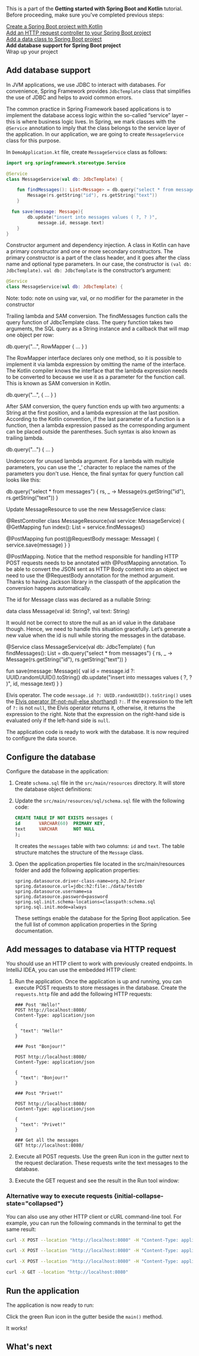 [//]: # (title: Add database support for Spring Boot project)

<microformat>
    <p>This is a part of the <strong>Getting started with Spring Boot and Kotlin</strong> tutorial. Before proceeding, make sure you've completed previous steps:</p>
    <p><a href="docs/topics/jvm/jvm-create-project-with-spring-boot.md">Create a Spring Boot project with Kotlin</a><br/><a href="jvm-spring-boot-restful-3.md">Add an HTTP request controller to your Spring Boot project</a><br/><a href="jvm-spring-boot-restful-4.md">Add a data class to Spring Boot project</a><br/><strong>Add database support for Spring Boot project</strong><br/>Wrap up your project</p>
</microformat>

## Add database support

In JVM applications, we use JDBC to interact with databases. For convenience, Spring Framework provides `JdbcTemplate` class that simplifies the use of JDBC and helps to avoid common errors.

The common practice in Spring Framework based applications is to implement the database access logic within the so-called “service” layer – this is where business logic lives.
In Spring, we mark classes with the `@Service` annotation to imply that the class belongs to the service layer of the application.
In our application, we are going to create `MessageService` class for this purpose.

In `DemoApplication.kt` file, create `MessageService` class as follows:

```kotlin
import org.springframework.stereotype.Service

@Service
class MessageService(val db: JdbcTemplate) {

    fun findMessages(): List<Message> = db.query("select * from messages") { rs, _ ->
        Message(rs.getString("id"), rs.getString("text"))
    }

  fun save(message: Message){
        db.update("insert into messages values ( ?, ? )",
            message.id, message.text)
    }
}
```
Constructor argument and dependency injection. A class in Kotlin can have a primary constructor and one or more secondary constructors. The primary constructor is a part of the class header, and it goes after the class name and optional type parameters. In our case, the constructor is `(val db: JdbcTemplate)`. `val db: JdbcTemplate` is the constructor’s argument:

```kotlin
@Service
class MessageService(val db: JdbcTemplate) {
```
Note: todo: note on using var, val, or no modifier for the parameter in the constructor

Trailing lambda and SAM conversion.  The findMessages function calls the query function of JdbcTemplate class. The query function takes two arguments, the SQL query as a String instance and a callback that will map one object per row:

db.query("...", RowMapper { ... } )

The RowMapper interface declares only one method, so it is possible to implement it via lambda expression by omitting the name of the interface. The Kotlin compiler knows the interface that the lambda expression needs to be converted to because we use it as a parameter for the function call. This is known as SAM conversion in Kotlin.

db.query("...", { ... } )

After SAM conversion, the query function ends up with two arguments: a String at the first position, and a lambda expression at the last position. According to the Kotlin convention, if the last parameter of a function is a function, then a lambda expression passed as the corresponding argument can be placed outside the parentheses. Such syntax is also known as trailing lambda.

db.query("...") { ... }

Underscore for unused lambda argument. For a lambda with multiple parameters, you can use the ‘_‘ character to replace the names of the parameters you don't use. Hence, the final syntax for query function call looks like this:

db.query("select * from messages") { rs, _ ->
Message(rs.getString("id"), rs.getString("text"))
}

Update MessageResource to use the new MessageService class:

@RestController
class MessageResource(val service: MessageService) {
@GetMapping
fun index(): List<Message> = service.findMessages()

@PostMapping
fun post(@RequestBody message: Message) {
service.save(message)
}
}

@PostMapping. Notice that the method responsible for handling HTTP POST requests needs to be annotated with @PostMapping annotation. To be able to convert the JSON sent as HTTP Body content into an object we need to use the @RequestBody annotation for the method argument. Thanks to having Jackson library in the classpath of the application the conversion happens automatically.

The id for Message class was declared as a nullable String:

data class Message(val id: String?, val text: String)

It would not be correct to store the null as an id value in the database though. Hence, we need to handle this situation gracefully. Let’s generate a new value when the id is null while storing the messages in the database.

@Service
class MessageService(val db: JdbcTemplate) {
fun findMessages(): List<Message> = db.query("select * from messages") { rs, _ ->
Message(rs.getString("id"), rs.getString("text"))
}

fun save(message: Message){
val id = message.id ?: UUID.randomUUID().toString()
db.update("insert into messages values ( ?, ? )",
id, message.text)
}
}

Elvis operator. The code `message.id ?: UUID.randomUUID().toString()` uses the [Elvis operator (If-not-null-else shorthand﻿)](null-safety.md#elvis-operator) `?:`. If the expression to the left of `?:` is not `null`, the Elvis operator returns it, otherwise, it returns the expression to the right. Note that the expression on the right-hand side is evaluated only if the left-hand side is `null`.

The application code is ready to work with the database. It is now required to configure the data source.

## Configure the database

Configure the database in the application:

1. Create `schema.sql` file in the `src/main/resources` directory. It will store the database object definitions:

2. Update the `src/main/resources/sql/schema.sql` file with the following code:

   ```sql
   CREATE TABLE IF NOT EXISTS messages (
   id       VARCHAR(60)  PRIMARY KEY,
   text     VARCHAR      NOT NULL
   );
   ```

   It creates the `messages` table with two columns: `id` and `text`. The table structure matches the structure of the `Message` class.

3. Open the application.properties file located in the src/main/resources folder and add the following application properties:

   ```properties
   spring.datasource.driver-class-name=org.h2.Driver
   spring.datasource.url=jdbc:h2:file:./data/testdb
   spring.datasource.username=sa
   spring.datasource.password=password
   spring.sql.init.schema-locations=classpath:schema.sql
   spring.sql.init.mode=always
   ```

   These settings enable the database for the Spring Boot application.
   See the full list of common application properties in the Spring documentation.

## Add messages to database via HTTP request

You should use an HTTP client to work with previously created endpoints. In IntelliJ IDEA, you can use the embedded HTTP client:

1. Run the application. Once the application is up and running, you can execute POST requests to store messages in the database.
   Create the `requests.http` file and add the following HTTP requests:

   ```http request
   ### Post 'Hello!"
   POST http://localhost:8080/
   Content-Type: application/json
   
   {
     "text": "Hello!"
   }
   
   ### Post "Bonjour!"
   
   POST http://localhost:8080/
   Content-Type: application/json
   
   {
     "text": "Bonjour!"
   }
   
   ### Post "Privet!"
   
   POST http://localhost:8080/
   Content-Type: application/json
   
   {
     "text": "Privet!"
   }
   
   ### Get all the messages
   GET http://localhost:8080/
   ```

2. Execute all POST requests. Use the green Run icon in the gutter next to the request declaration.
   These requests write the text messages to the database.

3. Execute the GET request and see the result in the Run tool window:

### Alternative way to execute requests {initial-collapse-state="collapsed"}

You can also use any other HTTP client or cURL command-line tool. For example, you can run the following commands in
the terminal to get the same result:

```bash
curl -X POST --location "http://localhost:8080" -H "Content-Type: application/json" -d "{ \"text\": \"Hello!\" }"

curl -X POST --location "http://localhost:8080" -H "Content-Type: application/json" -d "{ \"text\": \"Bonjour!\" }"

curl -X POST --location "http://localhost:8080" -H "Content-Type: application/json" -d "{ \"text\": \"Privet!\" }"

curl -X GET --location "http://localhost:8080"
```


## Run the application

The application is now ready to run:

Click the green Run icon in the gutter beside the `main()` method.

It works!

## What's next

